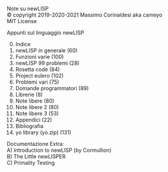 Note su newLISP  
© copyright 2019-2020-2021 Massimo Corinaldesi aka cameyo  
MIT License  
    
Appunti sul linguaggio newLISP  
  
00) Indice  
01) newLISP in generale (60)  
02) Funzioni varie (100)  
03) newLISP 99 problemi (28)  
04) Rosetta code (84)  
05) Project eulero (102)  
06) Problemi vari (75)  
07) Domande programmatori (89)  
08) Librerie (8)  
09) Note libere (80)  
10) Note libere 2 (80)  
11) Note libere 3 (53)  
12) Appendici (22)  
13) Bibliografia  
99) yo library (yo.zip) (131)  
  
Documentazione Extra:  
A) Introduction to newLISP (by Cormullion)  
B) The Little newLISPER  
C) Primality Testing  

